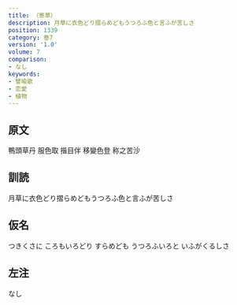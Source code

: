 ```yaml
---
title: （寄草）
description: 月草に衣色どり摺らめどもうつろふ色と言ふが苦しさ
position: 1339
category: 巻7
version: '1.0'
volume: 7
comparison:
- なし
keywords:
- 譬喩歌
- 恋愛
- 植物
---
```


## 原文

鴨頭草丹 服色取 揩目伴 移變色登 称之苦沙

## 訓読

月草に衣色どり摺らめどもうつろふ色と言ふが苦しさ

## 仮名

つきくさに ころもいろどり すらめども うつろふいろと いふがくるしさ

## 左注

なし
